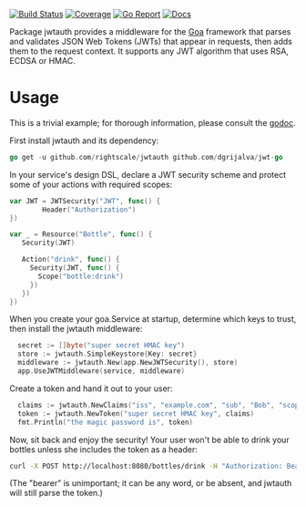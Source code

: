 [![Build Status](https://travis-ci.org/rightscale/jwtauth.png)](https://travis-ci.org/rightscale/jwtauth) [![Coverage](https://coveralls.io/repos/github/rightscale/jwtauth/badge.svg?branch=master)](https://coveralls.io/github/rightscale/jwtauth?branch=master) [![Go Report](https://goreportcard.com/badge/github.com/rightscale/jwtauth)](https://goreportcard.com/report/github.com/rightscale/jwtauth) [![Docs](https://img.shields.io/badge/docs-godoc-blue.svg)](https://godoc.org/github.com/rightscale/jwtauth)

Package jwtauth provides a middleware for the [Goa](https://github.com/goadesign/goa)
framework that parses and validates JSON Web Tokens (JWTs) that appear in
requests, then adds them to the request context. It supports any JWT algorithm
that uses RSA, ECDSA or HMAC.

Usage
=====

This is a trivial example; for thorough information, please consult the [godoc](https://godoc.org/github.com/rightscale/jwtauth).

First install jwtauth and its dependency:

```go
go get -u github.com/rightscale/jwtauth github.com/dgrijalva/jwt-go
```

In your service's design DSL, declare a JWT security scheme and protect some
of your actions with required scopes:

```go
var JWT = JWTSecurity("JWT", func() {
        Header("Authorization")
})

var _ = Resource("Bottle", func() {  
   Security(JWT)

   Action("drink", func() {
     Security(JWT, func() {
       Scope("bottle:drink")
     })
   })      
})
```

When you create your goa.Service at startup, determine which keys to trust,
then install the jwtauth middleware:

```go
  secret := []byte("super secret HMAC key")
  store := jwtauth.SimpleKeystore{Key: secret}
  middleware := jwtauth.New(app.NewJWTSecurity(), store)
  app.UseJWTMiddleware(service, middleware)
```

Create a token and hand it out to your user:

```go
  claims := jwtauth.NewClaims("iss", "example.com", "sub", "Bob", "scopes", []string{"bottle:drink"})
  token := jwtauth.NewToken("super secret HMAC key", claims)
  fmt.Println("the magic password is", token)
```

Now, sit back and enjoy the security! Your user won't be able to drink your
bottles unless she includes the token as a header:

```bash
curl -X POST http://localhost:8080/bottles/drink -H "Authorization: Bearer $myjwt"
```

(The "bearer" is unimportant; it can be any word, or be absent, and jwtauth
will still parse the token.)
